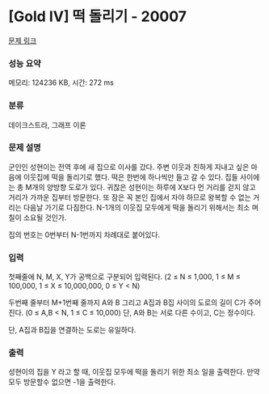 # [Gold IV] 떡 돌리기 - 20007 

[문제 링크](https://www.acmicpc.net/problem/20007) 

### 성능 요약

메모리: 124236 KB, 시간: 272 ms

### 분류

데이크스트라, 그래프 이론

### 문제 설명

<p>군인인 성현이는 전역 후에 새 집으로 이사를 갔다. 주변 이웃과 친하게 지내고 싶은 마음에 이웃집에 떡을 돌리기로 했다. 떡은 한번에 하나씩만 들고 갈 수 있다. 집들 사이에는 총 M개의 양방향 도로가 있다. 귀찮은 성현이는 하루에 X보다 먼 거리를 걷지 않고 거리가 가까운 집부터 방문한다. 또 잠은 꼭 본인 집에서 자야 하므로 왕복할 수 없는 거리는 다음날 가기로 다짐한다. N-1개의 이웃집 모두에게 떡을 돌리기 위해서는 최소 며칠이 소요될 것인가.</p>

<p>집의 번호는 0번부터 N-1번까지 차례대로 붙어있다.</p>

<div id="dicLayer" style="color: rgb(0, 0, 0); font-size: 12px; font-family: Arial; background: -webkit-linear-gradient(bottom, rgb(255, 235, 0), rgb(255, 220, 0)); width: 400px; height: 150px; display: none;">
<div id="dicLayerContents"> </div>

<div id="dicLayerSub"> </div>
</div>

<div id="dicRawData" style="display: none;"> </div>

### 입력 

 <p>첫째줄에 N, M, X, Y가 공백으로 구분되어 입력된다. (2 ≤ N ≤ 1,000, 1 ≤ M ≤ 100,000, 1 ≤ X ≤ 10,000,000, 0 ≤ Y < N)</p>

<p>두번째 줄부터 M+1번째 줄까지 A와 B 그리고 A집과 B집 사이의 도로의 길이 C가 주어진다. (0 ≤ A,B < N, 1 ≤ C ≤ 10,000) 단, A와 B는 서로 다른 수이고, C는 정수이다.</p>

<p>단, A집과 B집을 연결하는 도로는 유일하다.</p>

<div id="dicLayer" style="color: rgb(0, 0, 0); font-size: 12px; font-family: Arial; background: -webkit-linear-gradient(bottom, rgb(255, 235, 0), rgb(255, 220, 0)); width: 400px; height: 150px; display: none;">
<div id="dicLayerContents"> </div>

<div id="dicLayerSub"> </div>
</div>

<div id="dicRawData" style="display: none;"> </div>

### 출력 

 <p>성현이의 집을 Y 라고 할 때, 이웃집 모두에 떡을 돌리기 위한 최소 일을 출력한다. 만약 모두 방문할수 없으면 -1을 출력한다.</p>

<div id="dicLayer" style="color: rgb(0, 0, 0); font-size: 12px; font-family: Arial; background: -webkit-linear-gradient(bottom, rgb(255, 235, 0), rgb(255, 220, 0)); width: 400px; height: 150px; display: none;">
<div id="dicLayerContents"> </div>

<div id="dicLayerSub"> </div>
</div>

<div id="dicRawData" style="display: none;"> </div>

